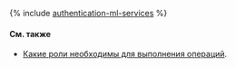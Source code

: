 {% include [authentication-ml-services](../../_includes/authentication-ml-services.md) %}

#### См. также

* [Какие роли необходимы для выполнения операций](../security/index.md).
